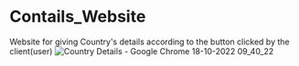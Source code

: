 # Contails_Website
Website for giving Country's details according to the button clicked by the client(user)
![Country Details - Google Chrome 18-10-2022 09_40_22](https://user-images.githubusercontent.com/91176771/196333738-adad6a97-0b6a-4180-a60f-8e98c5d20afd.png)

